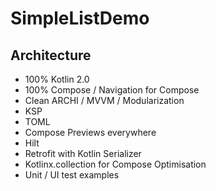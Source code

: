 # SimpleListDemo

## Architecture 

- 100% Kotlin 2.0
- 100% Compose / Navigation for Compose
- Clean ARCHI / MVVM / Modularization
- KSP
- TOML
- Compose Previews everywhere
- Hilt
- Retrofit with Kotlin Serializer
- Kotlinx.collection for Compose Optimisation
- Unit / UI test examples
